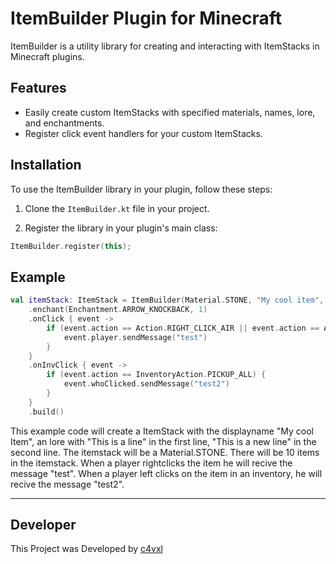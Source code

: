 # ItemBuilder Plugin for Minecraft

ItemBuilder is a utility library for creating and interacting with ItemStacks in Minecraft plugins.

## Features

- Easily create custom ItemStacks with specified materials, names, lore, and enchantments.
- Register click event handlers for your custom ItemStacks.

## Installation

To use the ItemBuilder library in your plugin, follow these steps:

1. Clone the `ItemBuilder.kt` file in your project.

2. Register the library in your plugin's main class:

```kotlin
ItemBuilder.register(this);
```

## Example
```kotlin
val itemStack: ItemStack = ItemBuilder(Material.STONE, "My cool item", mutableListOf("This is a line", "This is a new line"), 10)
    .enchant(Enchantment.ARROW_KNOCKBACK, 1)
    .onClick { event ->
        if (event.action == Action.RIGHT_CLICK_AIR || event.action == Action.RIGHT_CLICK_BLOCK) {
            event.player.sendMessage("test")
        }
    }
    .onInvClick { event ->
        if (event.action == InventoryAction.PICKUP_ALL) {
            event.whoClicked.sendMessage("test2")
        }
    }
    .build()
```
This example code will create a ItemStack with the displayname "My cool Item", an lore with "This is a line" in the first line, "This is a new line" in the second line. The itemstack will be a Material.STONE. There will be 10 items in the itemstack.
When a player rightclicks the item he will recive the message "test".
When a player left clicks on the item in an inventory, he will recive the message "test2".

---

## Developer
This Project was Developed by [c4vxl](https://c4vxl.de)
